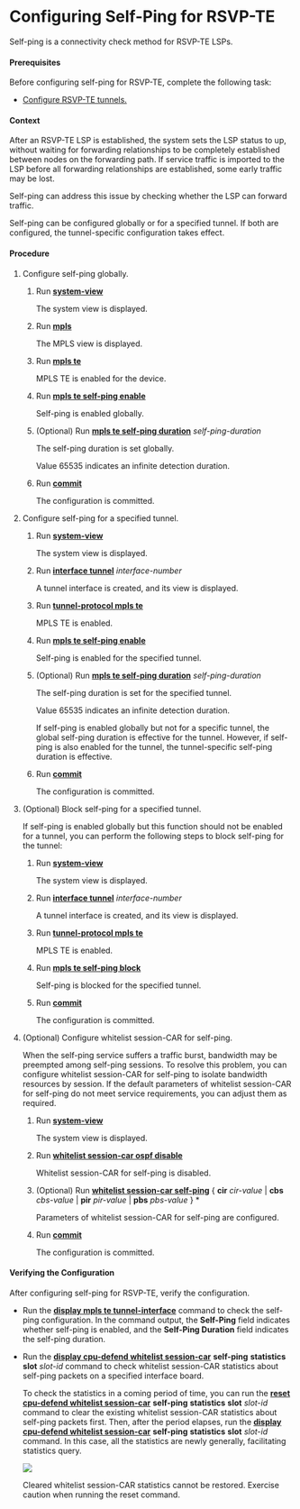 Configuring Self-Ping for RSVP-TE
=================================

Self-ping is a connectivity check method for RSVP-TE LSPs.

#### Prerequisites

Before configuring self-ping for RSVP-TE, complete the following task:

* [Configure RSVP-TE tunnels.](dc_vrp_te-p2p_cfg_0003.html)

#### Context

After an RSVP-TE LSP is established, the system sets the LSP status to up, without waiting for forwarding relationships to be completely established between nodes on the forwarding path. If service traffic is imported to the LSP before all forwarding relationships are established, some early traffic may be lost.

Self-ping can address this issue by checking whether the LSP can forward traffic.

Self-ping can be configured globally or for a specified tunnel. If both are configured, the tunnel-specific configuration takes effect.


#### Procedure

1. Configure self-ping globally.
   1. Run [**system-view**](cmdqueryname=system-view)
      
      
      
      The system view is displayed.
   2. Run [**mpls**](cmdqueryname=mpls)
      
      
      
      The MPLS view is displayed.
   3. Run [**mpls te**](cmdqueryname=mpls+te)
      
      
      
      MPLS TE is enabled for the device.
   4. Run [**mpls te self-ping enable**](cmdqueryname=mpls+te+self-ping+enable)
      
      
      
      Self-ping is enabled globally.
   5. (Optional) Run [**mpls te self-ping duration**](cmdqueryname=mpls+te+self-ping+duration) *self-ping-duration*
      
      
      
      The self-ping duration is set globally.
      
      
      
      Value 65535 indicates an infinite detection duration.
   6. Run [**commit**](cmdqueryname=commit)
      
      
      
      The configuration is committed.
2. Configure self-ping for a specified tunnel.
   1. Run [**system-view**](cmdqueryname=system-view)
      
      
      
      The system view is displayed.
   2. Run [**interface tunnel**](cmdqueryname=interface+tunnel) *interface-number*
      
      
      
      A tunnel interface is created, and its view is displayed.
   3. Run [**tunnel-protocol mpls te**](cmdqueryname=tunnel-protocol+mpls+te)
      
      
      
      MPLS TE is enabled.
   4. Run [**mpls te self-ping enable**](cmdqueryname=mpls+te+self-ping+enable)
      
      
      
      Self-ping is enabled for the specified tunnel.
   5. (Optional) Run [**mpls te self-ping duration**](cmdqueryname=mpls+te+self-ping+duration) *self-ping-duration*
      
      
      
      The self-ping duration is set for the specified tunnel.
      
      
      
      Value 65535 indicates an infinite detection duration.
      
      If self-ping is enabled globally but not for a specific tunnel, the global self-ping duration is effective for the tunnel. However, if self-ping is also enabled for the tunnel, the tunnel-specific self-ping duration is effective.
   6. Run [**commit**](cmdqueryname=commit)
      
      
      
      The configuration is committed.
3. (Optional) Block self-ping for a specified tunnel.
   
   
   
   If self-ping is enabled globally but this function should not be enabled for a tunnel, you can perform the following steps to block self-ping for the tunnel:
   
   
   
   1. Run [**system-view**](cmdqueryname=system-view)
      
      
      
      The system view is displayed.
   2. Run [**interface tunnel**](cmdqueryname=interface+tunnel) *interface-number*
      
      
      
      A tunnel interface is created, and its view is displayed.
   3. Run [**tunnel-protocol mpls te**](cmdqueryname=tunnel-protocol+mpls+te)
      
      
      
      MPLS TE is enabled.
   4. Run [**mpls te self-ping block**](cmdqueryname=mpls+te+self-ping+block)
      
      
      
      Self-ping is blocked for the specified tunnel.
   5. Run [**commit**](cmdqueryname=commit)
      
      
      
      The configuration is committed.
4. (Optional) Configure whitelist session-CAR for self-ping.
   
   
   
   When the self-ping service suffers a traffic burst, bandwidth may be preempted among self-ping sessions. To resolve this problem, you can configure whitelist session-CAR for self-ping to isolate bandwidth resources by session. If the default parameters of whitelist session-CAR for self-ping do not meet service requirements, you can adjust them as required.
   
   
   
   1. Run [**system-view**](cmdqueryname=system-view)
      
      
      
      The system view is displayed.
   2. Run [**whitelist session-car ospf disable**](cmdqueryname=whitelist+session-car+ospf+disable)
      
      
      
      Whitelist session-CAR for self-ping is disabled.
   3. (Optional) Run [**whitelist session-car self-ping**](cmdqueryname=whitelist+session-car+self-ping) { **cir** *cir-value* | **cbs** *cbs-value* | **pir** *pir-value* | **pbs** *pbs-value* } \*
      
      
      
      Parameters of whitelist session-CAR for self-ping are configured.
   4. Run [**commit**](cmdqueryname=commit)
      
      
      
      The configuration is committed.

#### Verifying the Configuration

After configuring self-ping for RSVP-TE, verify the configuration.

* Run the [**display mpls te tunnel-interface**](cmdqueryname=display+mpls+te+tunnel-interface) command to check the self-ping configuration. In the command output, the **Self-Ping** field indicates whether self-ping is enabled, and the **Self-Ping Duration** field indicates the self-ping duration.
* Run the [**display cpu-defend whitelist session-car**](cmdqueryname=display+cpu-defend+whitelist+session-car) **self-ping** **statistics** **slot** *slot-id* command to check whitelist session-CAR statistics about self-ping packets on a specified interface board.
  
  To check the statistics in a coming period of time, you can run the [**reset cpu-defend whitelist session-car**](cmdqueryname=reset+cpu-defend+whitelist+session-car) **self-ping** **statistics** **slot** *slot-id* command to clear the existing whitelist session-CAR statistics about self-ping packets first. Then, after the period elapses, run the [**display cpu-defend whitelist session-car**](cmdqueryname=display+cpu-defend+whitelist+session-car) **self-ping** **statistics** **slot** *slot-id* command. In this case, all the statistics are newly generally, facilitating statistics query.
  
  ![](../../../../public_sys-resources/note_3.0-en-us.png) 
  
  Cleared whitelist session-CAR statistics cannot be restored. Exercise caution when running the reset command.